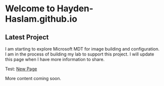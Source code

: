 # Welcome to Hayden-Haslam.github.io

## Latest Project

I am starting to explore Microsoft MDT for image building and configuration. I
am in the process of building my lab to support this project. I will update this
page when I have more information to share.

Test: [New Page](testpage.md)

More content coming soon.
